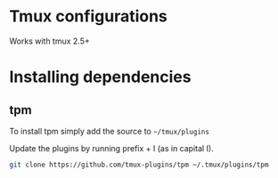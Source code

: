 # Tmux configurations
Works with tmux 2.5+

# Installing dependencies

## tpm
To install tpm simply add the source to `~/tmux/plugins`

Update the plugins by running prefix + I (as in capital I).

```sh
git clone https://github.com/tmux-plugins/tpm ~/.tmux/plugins/tpm
```
